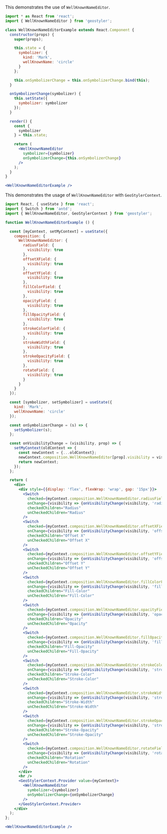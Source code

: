 <!--
 * Released under the BSD 2-Clause License
 *
 * Copyright © 2018-present, terrestris GmbH & Co. KG and GeoStyler contributors
 * All rights reserved.
 *
 * Redistribution and use in source and binary forms, with or without
 * modification, are permitted provided that the following conditions are met:
 *
 * * Redistributions of source code must retain the above copyright notice,
 *   this list of conditions and the following disclaimer.
 *
 * * Redistributions in binary form must reproduce the above copyright notice,
 *   this list of conditions and the following disclaimer in the documentation
 *   and/or other materials provided with the distribution.
 *
 * THIS SOFTWARE IS PROVIDED BY THE COPYRIGHT HOLDERS AND CONTRIBUTORS "AS IS"
 * AND ANY EXPRESS OR IMPLIED WARRANTIES, INCLUDING, BUT NOT LIMITED TO, THE
 * IMPLIED WARRANTIES OF MERCHANTABILITY AND FITNESS FOR A PARTICULAR PURPOSE
 * ARE DISCLAIMED. IN NO EVENT SHALL THE COPYRIGHT HOLDER OR CONTRIBUTORS BE
 * LIABLE FOR ANY DIRECT, INDIRECT, INCIDENTAL, SPECIAL, EXEMPLARY, OR
 * CONSEQUENTIAL DAMAGES (INCLUDING, BUT NOT LIMITED TO, PROCUREMENT OF
 * SUBSTITUTE GOODS OR SERVICES; LOSS OF USE, DATA, OR PROFITS; OR BUSINESS
 * INTERRUPTION) HOWEVER CAUSED AND ON ANY THEORY OF LIABILITY, WHETHER IN
 * CONTRACT, STRICT LIABILITY, OR TORT (INCLUDING NEGLIGENCE OR OTHERWISE)
 * ARISING IN ANY WAY OUT OF THE USE OF THIS SOFTWARE, EVEN IF ADVISED OF THE
 * POSSIBILITY OF SUCH DAMAGE.
 *
-->

This demonstrates the use of `WellKnownNameEditor`.

```jsx
import * as React from 'react';
import { WellKnownNameEditor } from 'geostyler';

class WellKnownNameEditorExample extends React.Component {
  constructor(props) {
    super(props);

    this.state = {
      symbolizer: {
        kind: 'Mark',
        wellKnownName: 'circle'
      }
    };

    this.onSymbolizerChange = this.onSymbolizerChange.bind(this);
  }

  onSymbolizerChange(symbolizer) {
    this.setState({
      symbolizer: symbolizer
    });
  }

  render() {
    const {
      symbolizer
    } = this.state;

    return (
      <WellKnownNameEditor
        symbolizer={symbolizer}
        onSymbolizerChange={this.onSymbolizerChange}
      />
    );
  }
}

<WellKnownNameEditorExample />
```

This demonstrates the usage of `WellKnownNameEditor` with `GeoStylerContext`.

```jsx
import React, { useState } from 'react';
import { Switch } from 'antd';
import { WellKnownNameEditor, GeoStylerContext } from 'geostyler';

function WellKnownNameEditorExample () {

  const [myContext, setMyContext] = useState({
    composition: {
      WellKnownNameEditor: {
        radiusField: {
          visibility: true
        },
        offsetXField: {
          visibility: true
        },
        offsetYField: {
          visibility: true
        },
        fillColorField: {
          visibility: true
        },
        opacityField: {
          visibility: true
        },
        fillOpacityField: {
          visibility: true
        },
        strokeColorField: {
          visibility: true
        },
        strokeWidthField: {
          visibility: true
        },
        strokeOpacityField: {
          visibility: true
        },
        rotateField: {
          visibility: true
        }
      }
    }
  });

  const [symbolizer, setSymbolizer] = useState({
    kind: 'Mark',
    wellKnownName: 'circle'
  });

  const onSymbolizerChange = (s) => {
    setSymbolizer(s);
  };

  const onVisibilityChange = (visibility, prop) => {
    setMyContext(oldContext => {
      const newContext = {...oldContext};
      newContext.composition.WellKnownNameEditor[prop].visibility = visibility;
      return newContext;
    });
  };

  return (
    <div>
      <div style={{display: 'flex', flexWrap: 'wrap', gap: '15px'}}>
        <Switch
          checked={myContext.composition.WellKnownNameEditor.radiusField.visibility}
          onChange={visibility => {onVisibilityChange(visibility, 'radiusField')}}
          checkedChildren="Radius"
          unCheckedChildren="Radius"
        />
        <Switch
          checked={myContext.composition.WellKnownNameEditor.offsetXField.visibility}
          onChange={visibility => {onVisibilityChange(visibility, 'offsetXField')}}
          checkedChildren="Offset X"
          unCheckedChildren="Offset X"
        />
        <Switch
          checked={myContext.composition.WellKnownNameEditor.offsetYField.visibility}
          onChange={visibility => {onVisibilityChange(visibility, 'offsetYField')}}
          checkedChildren="Offset Y"
          unCheckedChildren="Offset Y"
        />
        <Switch
          checked={myContext.composition.WellKnownNameEditor.fillColorField.visibility}
          onChange={visibility => {onVisibilityChange(visibility, 'fillColorField')}}
          checkedChildren="Fill-Color"
          unCheckedChildren="Fill-Color"
        />
        <Switch
          checked={myContext.composition.WellKnownNameEditor.opacityField.visibility}
          onChange={visibility => {onVisibilityChange(visibility, 'opacityField')}}
          checkedChildren="Opacity"
          unCheckedChildren="Opacity"
        />
        <Switch
          checked={myContext.composition.WellKnownNameEditor.fillOpacityField.visibility}
          onChange={visibility => {onVisibilityChange(visibility, 'fillOpacityField')}}
          checkedChildren="Fill-Opacity"
          unCheckedChildren="Fill-Opacity"
        />
        <Switch
          checked={myContext.composition.WellKnownNameEditor.strokeColorField.visibility}
          onChange={visibility => {onVisibilityChange(visibility, 'strokeColorField')}}
          checkedChildren="Stroke-Color"
          unCheckedChildren="Stroke-Color"
        />
        <Switch
          checked={myContext.composition.WellKnownNameEditor.strokeWidthField.visibility}
          onChange={visibility => {onVisibilityChange(visibility, 'strokeWidthField')}}
          checkedChildren="Stroke-Width"
          unCheckedChildren="Stroke-Width"
        />
        <Switch
          checked={myContext.composition.WellKnownNameEditor.strokeOpacityField.visibility}
          onChange={visibility => {onVisibilityChange(visibility, 'strokeOpacityField')}}
          checkedChildren="Stroke-Opacity"
          unCheckedChildren="Stroke-Opacity"
        />
        <Switch
          checked={myContext.composition.WellKnownNameEditor.rotateField.visibility}
          onChange={visibility => {onVisibilityChange(visibility, 'rotateField')}}
          checkedChildren="Rotation"
          unCheckedChildren="Rotation"
        />
      </div>
      <hr />
      <GeoStylerContext.Provider value={myContext}>
        <WellKnownNameEditor
          symbolizer={symbolizer}
          onSymbolizerChange={onSymbolizerChange}
        />
      </GeoStylerContext.Provider>
    </div>
  );
};

<WellKnownNameEditorExample />
```
